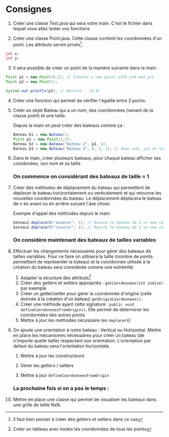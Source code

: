 # Consignes

1. Créer une classe Test.java qui sera votre main. C'est le fichier dans lequel vous allez tester vos fonctions

2. Créer une classe Point.java. Cette classe contient les coordonnées d'un point. Les attributs seront privés[^private].

  ```java
  int x;
  int y;
  ```

  

3. Il sera possible de créer un point de la manière suivante dans le main : 

  

```java
Point p1 = new Point(0,1); // Creates a new point with x=0 and y=1
Point p2 = new Point(); 

System.out.println(p2); // Returns : (0,0)

```

4. Créer une fonction qui permet de vérifier l'égalité entre 2 points.
   
5. Créér un objet Bateau qui a un nom, des coordonnées (venant de la classe point) et une taille.

   Depuis le main on peut créer des bateaux comme ça :


   ```java
   Bateau b1 = new Bateau();
   Point p1 = new Point(2,3);
   Bateau b2 = new Bateau("Bateau 2", p1, 4);
   Bateau b3 = new Bateau("Bateau 3", 0, 2, 3); // Avec x=0, y=2 et taille = 3
   ```

   

6. Dans le main, créer plusieurs bateaux, pour chaque bateau afficher ses coordonées, son nom et sa taille.

   ### On commence on considérant des bateaux de taille = 1

7. Créer des méthodes de déplacement du bateau qui permettent de déplacer le bateau horizontalement ou verticalement et qui retourne les nouvelles coordonnées du bateau. Le déplacement déplacera le bateau de n en avant ou en arrière suivant l'axe choisi.

   Exemple d'appel des méthodes depuis le main: 

   

   ```java
   bateau1.deplacerX("avancer", 2); // Avance le bateau de 2 => new coo de x = x+2
   bateau1.deplacerY("reculer", 1); // Recule le bateau de 1 => new coo de y = y-1
   ```
   
   ### On considère maintenant des bateaux de tailles variables
   
8. Effectuer les changements nécessaires pour gérer des bateaux de tailles variables. Pour ce faire on utilisera la taille (nombre de points permettant de représenter la bateau) et la coordonnée utilisée à la création du bateau sera considèrée comme une extrémité.

   1. Adapter la structure des attributs[^indice]
   2. Créer des getters et setters appropriés : ```getCoordonnees(int indice)``` par exemple
   3. Créer un getter/setter pour gérer la coordonnée d'origine (celle donnée à la création d'un bateau) ```getOriginCoordonnees()```.
   4. Créer une méthode ayant cette signature : ```public void defineCoordonneesFromOrigin()```. Elle permet de déterminer les coordonnées des autres points
   5. Mettre à jour les méthodes nécessaire (ex ```deplacerX```)

9. On ajoute une orientation à notre bateau : Vertical ou Horizontal. Mettre en place les mécanismes nécessaires pour créer un bateau (de n'importe quelle taille) respectant son orientation. L'orientation par defaut du bateau sera l'orientation horizontale.

   1. Mettre à jour les constructeurs

   2. Gérer les getters / setters

   3. Mettre à jour ```defineCoordonneesFromOrigin```

      

   ### La prochaine fois si on a pas le temps :

10. Mettre en place une classe qui permet de visualiser les bateaux dans une grille de taille NxN.

    

[^private]: Il faut bien penser à créer des getters et setters dans ce cas
[^indice]: Créer un tableau avec toutes les coordonnées de tous les points